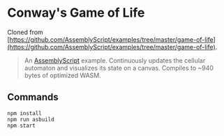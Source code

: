 # Conway's Game of Life

Cloned from [https://github.com/AssemblyScript/examples/tree/master/game-of-life](https://github.com/AssemblyScript/examples/tree/master/game-of-life).

> An [AssemblyScript](http://assemblyscript.org) example. Continuously updates the cellular automaton and visualizes its state on a canvas. Compiles to ~940 bytes of optimized WASM.
>

## Commands

```shell
npm install
npm run asbuild
npm start
```

